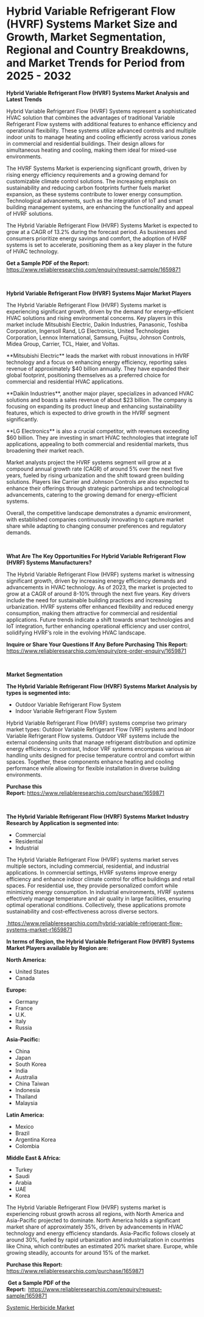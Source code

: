 <p><h1>Hybrid Variable Refrigerant Flow (HVRF) Systems Market Size and Growth, Market Segmentation, Regional and Country Breakdowns, and Market Trends for Period from 2025 -  2032</h1></p><p><strong>Hybrid Variable Refrigerant Flow (HVRF) Systems Market Analysis and Latest Trends</strong></p>
<p><p>Hybrid Variable Refrigerant Flow (HVRF) Systems represent a sophisticated HVAC solution that combines the advantages of traditional Variable Refrigerant Flow systems with additional features to enhance efficiency and operational flexibility. These systems utilize advanced controls and multiple indoor units to manage heating and cooling efficiently across various zones in commercial and residential buildings. Their design allows for simultaneous heating and cooling, making them ideal for mixed-use environments.</p><p>The HVRF Systems Market is experiencing significant growth, driven by rising energy efficiency requirements and a growing demand for customizable climate control solutions. The increasing emphasis on sustainability and reducing carbon footprints further fuels market expansion, as these systems contribute to lower energy consumption. Technological advancements, such as the integration of IoT and smart building management systems, are enhancing the functionality and appeal of HVRF solutions.</p><p>The Hybrid Variable Refrigerant Flow (HVRF) Systems Market is expected to grow at a CAGR of 13.2% during the forecast period. As businesses and consumers prioritize energy savings and comfort, the adoption of HVRF systems is set to accelerate, positioning them as a key player in the future of HVAC technology.</p></p>
<p><strong>Get a Sample PDF of the Report:&nbsp;</strong> <a href="https://www.reliableresearchiq.com/enquiry/request-sample/1659871?utm_campaign=3296&utm_medium=2&utm_source=Github&utm_content=ia&utm_term=29032025&utm_id=hybrid-variable-refrigerant-flow-hvrf-systems">https://www.reliableresearchiq.com/enquiry/request-sample/1659871</a></p>
<p>&nbsp;</p>
<p><strong>Hybrid Variable Refrigerant Flow (HVRF) Systems Major Market Players</strong></p>
<p><p>The Hybrid Variable Refrigerant Flow (HVRF) Systems market is experiencing significant growth, driven by the demand for energy-efficient HVAC solutions and rising environmental concerns. Key players in this market include Mitsubishi Electric, Daikin Industries, Panasonic, Toshiba Corporation, Ingersoll Rand, LG Electronics, United Technologies Corporation, Lennox International, Samsung, Fujitsu, Johnson Controls, Midea Group, Carrier, TCL, Haier, and Voltas.</p><p>**Mitsubishi Electric** leads the market with robust innovations in HVRF technology and a focus on enhancing energy efficiency, reporting sales revenue of approximately $40 billion annually. They have expanded their global footprint, positioning themselves as a preferred choice for commercial and residential HVAC applications.</p><p>**Daikin Industries**, another major player, specializes in advanced HVAC solutions and boasts a sales revenue of about $23 billion. The company is focusing on expanding its product lineup and enhancing sustainability features, which is expected to drive growth in the HVRF segment significantly.</p><p>**LG Electronics** is also a crucial competitor, with revenues exceeding $60 billion. They are investing in smart HVAC technologies that integrate IoT applications, appealing to both commercial and residential markets, thus broadening their market reach.</p><p>Market analysts project the HVRF systems segment will grow at a compound annual growth rate (CAGR) of around 5% over the next five years, fueled by rising urbanization and the shift toward green building solutions. Players like Carrier and Johnson Controls are also expected to enhance their offerings through strategic partnerships and technological advancements, catering to the growing demand for energy-efficient systems.</p><p>Overall, the competitive landscape demonstrates a dynamic environment, with established companies continuously innovating to capture market share while adapting to changing consumer preferences and regulatory demands.</p></p>
<p>&nbsp;</p>
<p><strong>What Are The Key Opportunities For Hybrid Variable Refrigerant Flow (HVRF) Systems Manufacturers?</strong></p>
<p><p>The Hybrid Variable Refrigerant Flow (HVRF) systems market is witnessing significant growth, driven by increasing energy efficiency demands and advancements in HVAC technology. As of 2023, the market is projected to grow at a CAGR of around 8-10% through the next five years. Key drivers include the need for sustainable building practices and increasing urbanization. HVRF systems offer enhanced flexibility and reduced energy consumption, making them attractive for commercial and residential applications. Future trends indicate a shift towards smart technologies and IoT integration, further enhancing operational efficiency and user control, solidifying HVRF’s role in the evolving HVAC landscape.</p></p>
<p><strong>Inquire or Share Your Questions If Any Before Purchasing This Report:</strong> <a href="https://www.reliableresearchiq.com/enquiry/pre-order-enquiry/1659871?utm_campaign=3296&utm_medium=2&utm_source=Github&utm_content=ia&utm_term=29032025&utm_id=hybrid-variable-refrigerant-flow-hvrf-systems">https://www.reliableresearchiq.com/enquiry/pre-order-enquiry/1659871</a></p>
<p>&nbsp;</p>
<p><strong>Market Segmentation</strong></p>
<p><strong>The Hybrid Variable Refrigerant Flow (HVRF) Systems Market Analysis by types is segmented into:</strong></p>
<p><ul><li>Outdoor Variable Refrigerant Flow System</li><li>Indoor Variable Refrigerant Flow System</li></ul></p>
<p><p>Hybrid Variable Refrigerant Flow (HVRF) systems comprise two primary market types: Outdoor Variable Refrigerant Flow (VRF) systems and Indoor Variable Refrigerant Flow systems. Outdoor VRF systems include the external condensing units that manage refrigerant distribution and optimize energy efficiency. In contrast, Indoor VRF systems encompass various air handling units designed for precise temperature control and comfort within spaces. Together, these components enhance heating and cooling performance while allowing for flexible installation in diverse building environments.</p></p>
<p><strong>Purchase this Report:&nbsp;</strong><a href="https://www.reliableresearchiq.com/purchase/1659871?utm_campaign=3296&utm_medium=2&utm_source=Github&utm_content=ia&utm_term=29032025&utm_id=hybrid-variable-refrigerant-flow-hvrf-systems">https://www.reliableresearchiq.com/purchase/1659871</a></p>
<p>&nbsp;</p>
<p><strong>The Hybrid Variable Refrigerant Flow (HVRF) Systems Market Industry Research by Application is segmented into:</strong></p>
<p><ul><li>Commercial</li><li>Residential</li><li>Industrial</li></ul></p>
<p><p>The Hybrid Variable Refrigerant Flow (HVRF) systems market serves multiple sectors, including commercial, residential, and industrial applications. In commercial settings, HVRF systems improve energy efficiency and enhance indoor climate control for office buildings and retail spaces. For residential use, they provide personalized comfort while minimizing energy consumption. In industrial environments, HVRF systems effectively manage temperature and air quality in large facilities, ensuring optimal operational conditions. Collectively, these applications promote sustainability and cost-effectiveness across diverse sectors.</p></p>
<p><a href="https://www.reliableresearchiq.com/hybrid-variable-refrigerant-flow-systems-market-r1659871?utm_campaign=3296&utm_medium=2&utm_source=Github&utm_content=ia&utm_term=29032025&utm_id=hybrid-variable-refrigerant-flow-hvrf-systems">&nbsp;https://www.reliableresearchiq.com/hybrid-variable-refrigerant-flow-systems-market-r1659871</a></p>
<p><strong>In terms of Region, the Hybrid Variable Refrigerant Flow (HVRF) Systems Market Players available by Region are:</strong></p>
<p>
    <p> <strong> North America: </strong>
        <ul>
            <li>United States</li>
            <li>Canada</li>
        </ul>
        </p> 
    <p> <strong> Europe: </strong>
        <ul>
            <li>Germany</li>
            <li>France</li>
            <li>U.K.</li>
            <li>Italy</li>
            <li>Russia</li>
        </ul>
        </p> 
    <p> <strong> Asia-Pacific: </strong>
        <ul>
            <li>China</li>
            <li>Japan</li>
            <li>South Korea</li>
            <li>India</li>
            <li>Australia</li>
            <li>China Taiwan</li>
            <li>Indonesia</li>
            <li>Thailand</li>
            <li>Malaysia</li>
        </ul>
        </p> 
    <p> <strong> Latin America: </strong>
        <ul>
            <li>Mexico</li>
            <li>Brazil</li>
            <li>Argentina Korea</li>
            <li>Colombia</li>
        </ul>
        </p> 
    <p> <strong> Middle East & Africa: </strong>
        <ul>
            <li>Turkey</li>
            <li>Saudi</li>
            <li>Arabia</li>
            <li>UAE</li>
            <li>Korea</li>
        </ul>
    </p>
    </p>
<p><p>The Hybrid Variable Refrigerant Flow (HVRF) systems market is experiencing robust growth across all regions, with North America and Asia-Pacific projected to dominate. North America holds a significant market share of approximately 35%, driven by advancements in HVAC technology and energy efficiency standards. Asia-Pacific follows closely at around 30%, fueled by rapid urbanization and industrialization in countries like China, which contributes an estimated 20% market share. Europe, while growing steadily, accounts for around 15% of the market.</p></p>
<p><strong>Purchase this Report: </strong><a href="https://www.reliableresearchiq.com/purchase/1659871?utm_campaign=3296&utm_medium=2&utm_source=Github&utm_content=ia&utm_term=29032025&utm_id=hybrid-variable-refrigerant-flow-hvrf-systems">https://www.reliableresearchiq.com/purchase/1659871</a></p>
<p>&nbsp;<strong>Get a Sample PDF of the Report:&nbsp;&nbsp;</strong><a href="https://www.reliableresearchiq.com/enquiry/request-sample/1659871?utm_campaign=3296&utm_medium=2&utm_source=Github&utm_content=ia&utm_term=29032025&utm_id=hybrid-variable-refrigerant-flow-hvrf-systems">https://www.reliableresearchiq.com/enquiry/request-sample/1659871</a></p>
<p><strong></strong></p>
<p><p><a href="https://github.com/wyettillesr4/Market-Research-Report-List-1/blob/main/systemic-herbicide-market.md?utm_campaign=3296&utm_medium=2&utm_source=Github&utm_content=ia&utm_term=29032025&utm_id=hybrid-variable-refrigerant-flow-hvrf-systems">Systemic Herbicide Market</a></p></p>